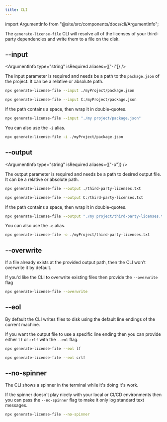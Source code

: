 ```yaml
---
title: CLI
---
```


import ArgumentInfo from "@site/src/components/docs/cli/ArgumentInfo";

The `generate-license-file` CLI will resolve all of the licenses of your third-party dependencies and write them to a file on the disk.

## --input

<ArgumentInfo type="string" isRequired aliases={["-i"]} />

The input parameter is required and needs be a path to the `package.json` of the project. It can be a relative or absolute path.

```bash
npx generate-license-file --input ./myProject/package.json

npx generate-license-file --input C:/myProject/package.json
```

If the path contains a space, then wrap it in double-quotes.

```bash
npx generate-license-file --input "./my project/package.json"
```

You can also use the `-i` alias.

```bash
npx generate-license-file -i ./myProject/package.json
```

## --output

<ArgumentInfo type="string" isRequired aliases={["-o"]} />

The output parameter is required and needs be a path to desired output file. It can be a relative or absolute path.

```bash
npx generate-license-file --output ./third-party-licenses.txt

npx generate-license-file --output C:/third-party-licenses.txt
```

If the path contains a space, then wrap it in double-quotes.

```bash
npx generate-license-file --output "./my project/third-party-licenses.txt"
```

You can also use the `-o` alias.

```bash
npx generate-license-file -o ./myProject/third-party-licenses.txt
```

## --overwrite

<ArgumentInfo type="boolean" />

If a file already exists at the provided output path, then the CLI won't overwrite it by default.

If you'd like the CLI to overwrite existing files then provide the `--overwrite` flag

```bash
npx generate-license-file --overwrite
```

## --eol

<ArgumentInfo type="string" />

By default the CLI writes files to disk using the default line endings of the current machine.

If you want the output file to use a specific line ending then you can provide either `lf` or `crlf` with the `--eol` flag.

```bash
npx generate-license-file --eol lf

npx generate-license-file --eol crlf
```

## --no-spinner

<ArgumentInfo type="boolean" />

The CLI shows a spinner in the terminal while it's doing it's work.

If the spinner doesn't play nicely with your local or CI/CD environments then you can pass the `--no-spinner` flag to make it only log standard text messages.

```bash
npx generate-license-file --no-spinner
```
